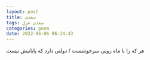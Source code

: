 ```yaml
---
layout: post
title: سعدی
tags: سعدی غزل
categories: poem
date: 2022-06-06 06:34:43
---
```


هر که را با ماه رویی سرخوشست / دولتی دارد که پایانیش نیست
